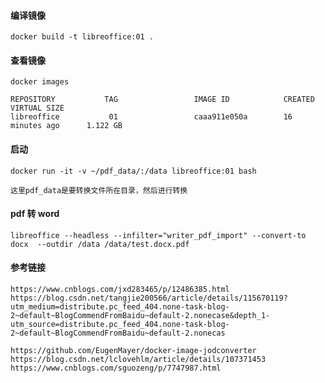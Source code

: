 #### 编译镜像
    docker build -t libreoffice:01 .

#### 查看镜像 
    docker images
    
    REPOSITORY           TAG                 IMAGE ID            CREATED             VIRTUAL SIZE
    libreoffice           01                 caaa911e050a        16 minutes ago      1.122 GB

#### 启动
    docker run -it -v ~/pdf_data/:/data libreoffice:01 bash

    这里pdf_data是要转换文件所在目录，然后进行转换
   

#### pdf 转 word 
    libreoffice --headless --infilter="writer_pdf_import" --convert-to docx  --outdir /data /data/test.docx.pdf
    

#### 参考链接
    
    https://www.cnblogs.com/jxd283465/p/12486385.html
    https://blog.csdn.net/tangjie200566/article/details/115670119?utm_medium=distribute.pc_feed_404.none-task-blog-2~default~BlogCommendFromBaidu~default-2.nonecase&depth_1-utm_source=distribute.pc_feed_404.none-task-blog-2~default~BlogCommendFromBaidu~default-2.nonecas
    
    https://github.com/EugenMayer/docker-image-jodconverter
    https://blog.csdn.net/lclovehlm/article/details/107371453
    https://www.cnblogs.com/sguozeng/p/7747987.html